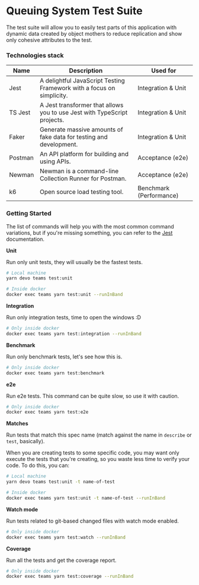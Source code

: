 # Queuing System Test Suite

The test suite will allow you to easily test parts of this application with dynamic
data created by object mothers to reduce replication and show only cohesive attributes to the test.

### Technologies stack

| Name       | Description                                                                | Used for                |
| ---------- | -------------------------------------------------------------------------- | ----------------------- |
| Jest       | A delightful JavaScript Testing Framework with a focus on simplicity.      | Integration & Unit      |
| TS Jest    | A Jest transformer that allows you to use Jest with TypeScript projects.   | Integration & Unit      |
| Faker      | Generate massive amounts of fake data for testing and development.         | Integration & Unit      |
| Postman    | An API platform for building and using APIs.                               | Acceptance (e2e)        |
| Newman     | Newman is a command-line Collection Runner for Postman.                    | Acceptance (e2e)        |
| k6         | Open source load testing tool.                                             | Benchmark (Performance) |

### Getting Started

The list of commands will help you with the most common command variations,
but if you're missing something, you can refer to the [Jest](https://jestjs.io/docs/cli) documentation.

**Unit**

Run only unit tests, they will usually be the fastest tests.

```sh
# Local machine
yarn devo teams test:unit

# Inside docker
docker exec teams yarn test:unit --runInBand
```

**Integration**

Run only integration tests, time to open the windows :D

```sh
# Only inside docker
docker exec teams yarn test:integration --runInBand
```

**Benchmark**

Run only benchmark tests, let's see how this is.

```sh
# Only inside docker
docker exec teams yarn test:benchmark
```

**e2e**

Run e2e tests. This command can be quite slow, so use it with caution.

```sh
# Only inside docker
docker exec teams yarn test:e2e
```

**Matches**

Run tests that match this spec name (match against the name in `describe` or `test`, basically).

When you are creating tests to some specific code, you may want only execute the tests that you're creating,
so you waste less time to verify your code. To do this, you can:

```sh
# Local machine
yarn devo teams test:unit -t name-of-test

# Inside docker
docker exec teams yarn test:unit -t name-of-test --runInBand
```

**Watch mode**

Run tests related to git-based changed files with watch mode enabled.

```sh
# Only inside docker
docker exec teams yarn test:watch --runInBand
```

**Coverage**

Run all the tests and get the coverage report.

```sh
# Only inside docker
docker exec teams yarn test:coverage --runInBand
```
